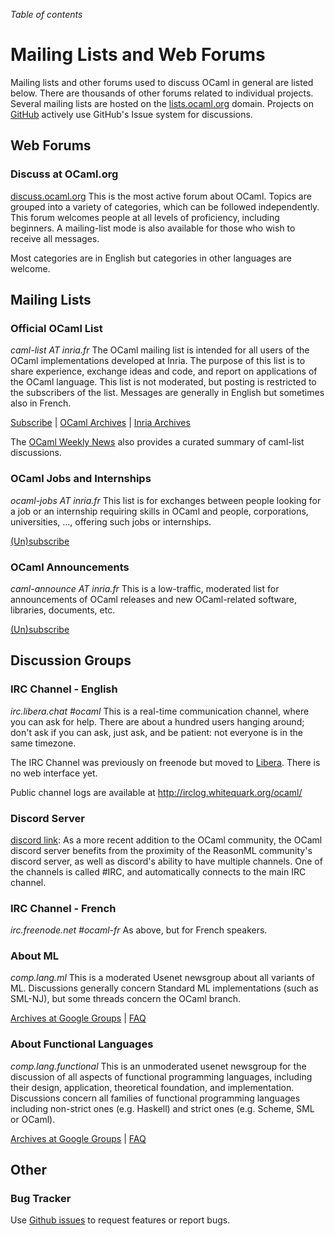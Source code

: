 <!-- ((! set title Mailing Lists and Forums !)) ((! set community !)) -->

*Table of contents*

# Mailing Lists and Web Forums

Mailing lists and other forums used to discuss OCaml in general are
listed below. There are thousands of other forums related to
individual projects. Several mailing lists are hosted on the
[lists.ocaml.org](http://lists.ocaml.org) domain. Projects on
[GitHub](https://github.com/trending?l=ocaml&since=monthly) actively
use GitHub's Issue system for discussions.

## Web Forums

### Discuss at OCaml.org
[discuss.ocaml.org](https://discuss.ocaml.org/)
This is the most active forum about OCaml. Topics are grouped into
a variety of categories, which can be followed independently.
This forum welcomes people at all levels of proficiency, including
beginners.
A mailing-list mode is also available for those who wish to receive
all messages.

Most categories are in English but categories in other languages are
welcome.

## Mailing Lists

### Official OCaml List
*caml-list AT inria.fr*
The OCaml mailing list is intended for all users of the OCaml
implementations developed at Inria. The purpose of this list is to share
experience, exchange ideas and code, and report on applications of the
OCaml language. This list is not moderated, but posting is restricted to
the subscribers of the list. Messages are generally in English but
sometimes also in French.

[Subscribe](https://sympa.inria.fr/sympa/subscribe/caml-list)
|
[OCaml Archives](https://inbox.ocaml.org/caml-list)
|
[Inria Archives](https://sympa.inria.fr/sympa/arc/caml-list)

The [OCaml Weekly News](http://alan.petitepomme.net/cwn/) also provides
a curated summary of caml-list discussions.


### OCaml Jobs and Internships
*ocaml-jobs AT inria.fr*
This list is for exchanges between people looking for a job or an
internship requiring skills in OCaml and people, corporations,
universities, ..., offering such jobs or internships.

[(Un)subscribe](https://sympa.inria.fr/sympa/info/ocaml-jobs)

### OCaml Announcements
*caml-announce AT inria.fr*
This is a low-traffic, moderated list for announcements of OCaml
releases and new OCaml-related software, libraries, documents, etc.

[(Un)subscribe](https://sympa.inria.fr/sympa/subscribe/caml-announce)


## Discussion Groups

### IRC Channel - English
*irc.libera.chat #ocaml*
This is a real-time communication channel, where you can ask for help.
There are about a hundred users hanging around; don't ask if you can
ask, just ask, and be patient: not everyone is in the same timezone.

The IRC Channel was previously on freenode but moved to [Libera](https://libera.chat/).
There is no web interface yet.

Public channel logs are available at <http://irclog.whitequark.org/ocaml/>

### Discord Server

[discord link](https://discord.gg/cCYQbqN):
As a more recent addition to the OCaml community, the OCaml discord server benefits from the
proximity of the ReasonML community's discord server, as well as discord's
ability to have multiple channels. One of the channels is called #IRC,
and automatically connects to the main IRC channel.

### IRC Channel - French
*irc.freenode.net #ocaml-fr*
As above, but for French speakers.

### About ML
*comp.lang.ml*
This is a moderated Usenet newsgroup about all variants of ML.
Discussions generally concern Standard ML implementations (such as
SML-NJ), but some threads concern the OCaml branch.

[Archives at Google
Groups](http://groups.google.com/groups?group=comp.lang.ml) |
[FAQ](http://www.faqs.org/faqs/meta-lang-faq/)

### About Functional Languages
*comp.lang.functional*
This is an unmoderated usenet newsgroup for the discussion of all
aspects of functional programming languages, including their design,
application, theoretical foundation, and implementation. Discussions
concern all families of functional programming languages including
non-strict ones (e.g. Haskell) and strict ones (e.g. Scheme, SML or
OCaml).

[Archives at Google
Groups](http://groups.google.com/groups?group=comp.lang.functional) |
[FAQ](http://www.cs.nott.ac.uk/~gmh/faq.html)


## Other

### Bug Tracker

Use [Github issues](https://github.com/ocaml/ocaml/issues) to request
features or report bugs.
